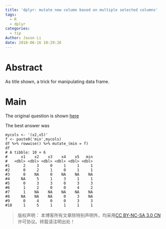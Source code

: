 ```yaml
---
title: 'dplyr: mutate new column based on multiple selected columns'
tags:
  - R
  - dplyr
categories:
  - tip
Author: Jason Li
date: 2018-06-16 10:29:26
---
```



<script type="text/x-mathjax-config">
MathJax.Hub.Config({
  TeX: { equationNumbers: { autoNumber: "AMS" } }
});
</script>

# Abstract

As title shown, a trick for manipulating data frame.

<!--more-->

# Main

The original question is shown [here](https://stackoverflow.com/questions/42332005/dplyr-mutate-new-column-based-on-multiple-columns-selected-by-variable-string)

The best answer was
```{R}
mycols <- '(x2,x5)'
f <- paste0('min',mycols)
df %>% rowwise() %>% mutate_(min = f)
df
# A tibble: 10 × 6
#      x1    x2    x3    x4    x5   min
#   <dbl> <dbl> <dbl> <dbl> <dbl> <dbl>
#1      2     3     0     1     1     1
#2      0     2     1     0     1     1
#3      0    NA     0    NA    NA    NA
#4     NA     5     1     3     1     1
#5      0     3     3     0     3     3
#6      1     2     0     0     4     2
#7      1    NA    NA    NA    NA    NA
#8     NA    NA    NA     0     3    NA
#9      0     4     0     0     3     3
#10     1     5     1     1     1     1
```











>版权声明： 本博客所有文章除特别声明外，均采用[CC BY-NC-SA 3.0 CN](https://creativecommons.org/licenses/by-nc-sa/3.0/cn/deed.zh)许可协议。转载请注明出处！

